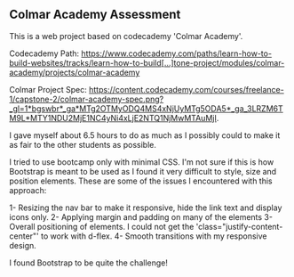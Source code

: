 ## Colmar Academy Assessment


This is a web project based on codecademy 'Colmar Academy'.

Codecademy Path: https://www.codecademy.com/paths/learn-how-to-build-websites/tracks/learn-how-to-build[…]tone-project/modules/colmar-academy/projects/colmar-academy

Colmar Project Spec: https://content.codecademy.com/courses/freelance-1/capstone-2/colmar-academy-spec.png?_gl=1*bgswbr*_ga*MTg2OTMyODQ4MS4xNjUyMTg5ODA5*_ga_3LRZM6TM9L*MTY1NDU2MjE1NC4yNi4xLjE2NTQ1NjMwMTAuMjI.


I gave myself about 6.5 hours to do as much as I possibly could to make it as fair to the other students as possible.

I tried to use bootcamp only with minimal CSS. I'm not sure if this is how Bootstrap is meant to be used as I found it very difficult to style, size and position elements.
These are some of the issues I encountered with this approach:


1- Resizing the nav bar to make it responsive, hide the link text and display icons only.
2- Applying margin and padding on many of the elements
3- Overall positioning of elements. I could not get the 'class="justify-content-center"' to work with d-flex.
4- Smooth transitions with my responsive design.

I found Bootstrap to be quite the challenge! 
